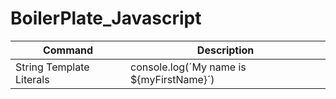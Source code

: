 # BoilerPlate_Javascript
| Command | Description |
| --- | --- |
| String Template Literals | console.log(´My name is ${myFirstName}´) |
